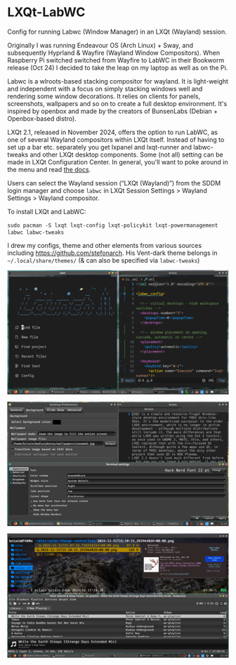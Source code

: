 # LXQt-LabWC

Config for running Labwc (Window Manager) in an LXQt (Wayland) session.

Originally I was running Endeavour OS (Arch Linux) + Sway, and subsequently Hyprland & Wayfire (Wayland Window Compositors). When Raspberry Pi switched switched from Wayfire to LabWC in their Bookworm release (Oct 24) I decided to take the leap on my laptop as well as on the Pi.  

Labwc is a wlroots-based stacking compositor for wayland. It is light-weight and independent with a focus on simply stacking windows well and rendering some window decorations. It relies on clients for panels, screenshots, wallpapers and so on to create a full desktop environment. It's inspired by openbox and made by the creators of BunsenLabs (Debian + Openbox-based distro). 

LXQt 2.1, released in November 2024, offers the option to run LabWC, as one of several Wayland compositors within LXQt itself. Instead of having to set up a bar etc. separately you get lxpanel and lxqt-runner and labwc-tweaks and other LXQt desktop components. Some (not all) setting can be made in LXQt Configuration Center. In general, you'll want to poke around in the menu and read [the docs]( https://labwc.github.io/index.html).

Users can select the Wayland session (“LXQt (Wayland)”) from the SDDM login manager and choose `labwc` in LXQt Session Settings > Wayland Settings > Wayland compositor. 

To install LXQt and LabWC:
```
sudo pacman -S lxqt lxqt-config lxqt-policykit lxqt-powermanagement labwc labwc-tweaks 
```

I drew my configs, theme and other elements from various sources including https://github.com/stefonarch. His Vent-dark theme belongs in `~/.local/share/themes/` (& can also be specified via `labwc-tweaks`)

![screenshot](screenshots/2024-12-31.png)

![screenshot](screenshots/2024-12-31b.png)

![screenshot](screenshots/2024-12-31c.png)

